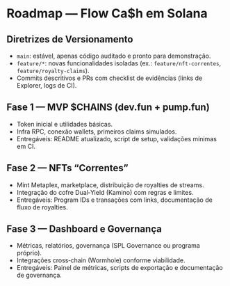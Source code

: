 # Roadmap — Flow Ca$h em Solana

## Diretrizes de Versionamento
- `main`: estável, apenas código auditado e pronto para demonstração.
- `feature/*`: novas funcionalidades isoladas (ex.: `feature/nft-correntes`, `feature/royalty-claims`).
- Commits descritivos e PRs com checklist de evidências (links de Explorer, logs de CI).

## Fase 1 — MVP $CHAINS (dev.fun + pump.fun)
- Token inicial e utilidades básicas.
- Infra RPC, conexão wallets, primeiros claims simulados.
- Entregáveis: README atualizado, script de setup, validações mínimas em CI.

## Fase 2 — NFTs “Correntes”
- Mint Metaplex, marketplace, distribuição de royalties de streams.
- Integração do cofre Dual‑Yield (Kamino) com regras e limites.
- Entregáveis: Program IDs e transações com links, documentação de fluxo de royalties.

## Fase 3 — Dashboard e Governança
- Métricas, relatórios, governança (SPL Governance ou programa próprio).
- Integrações cross‑chain (Wormhole) conforme viabilidade.
- Entregáveis: Painel de métricas, scripts de exportação e documentação de governança.

